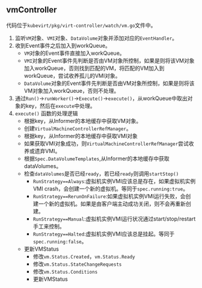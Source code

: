 

## vmController

代码位于`kubevirt/pkg/virt-controller/watch/vm.go`文件中。

1. 监听`VM`对象、`VMI`对象、`DataVolume`对象并添加对应的`EventHandler`。 
2. 收到Event事件之后加入到workQueue。
    - `VM`对象的Event事件直接加入workQueue。
    - `VMI`对象的Event事件先判断是否由VM对象所控制，如果是则将该VM对象加入workQueue，否则找到匹配的VM，将匹配的VM加入到workQueue，尝试收养孤儿的VMI对象。
    - `DataVolume`对象的Event事件先判断是否由VM对象所控制，如果是则将该VM对象加入workQueue，否则不处理。
3. 通过`Run()`->`runWorker()`->`Execute()`->`execute()`，从workQueue中取出对象的key，然后在`execute`中处理。
4. `execute()` 函数的处理逻辑
    - 根据key，从Informer的本地缓存中获取VM对象。
    - 创建`VirtualMachineControllerRefManager`。
    - 根据key，从Informer的本地缓存中获取VMI对象
    - 如果获取VMI对象成功，则`VirtualMachineControllerRefManager`尝试收养或遗弃VMI。
    - 根据`Spec.DataVolumeTemplates`,从Informer的本地缓存中获取dataVolumes。
    - 检查`dataVolumes`是否已经`ready`，若已经`ready`则调用`startStop()`
         - `RunStrategy==Always`:虚拟机实例VMI应该总是存在，如果虚拟机实例VMI crash，会创建一个新的虚拟机。等同于`spec.running:true`。
         - `RunStrategy==RerunOnFailure`:如果虚拟机实例VMI运行失败，会创建一个新的虚拟机。如果是由客户端主动成功关闭，则不会再重新创建。
         - `RunStrategy==Manual`:虚拟机实例VMI运行状况通过start/stop/restart手工来控制。
         - `RunStrategy==Halted`:虚拟机实例VMI应该总是挂起。等同于`spec.running:false`。
    - 更新VMStatus
         - 修改`vm.Status.Created`，`vm.Status.Ready`
         - 修改`vm.Status.StateChangeRequests`
         - 修改`vm.Status.Conditions`
         - 更新VMStatus